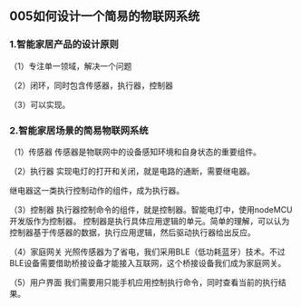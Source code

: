 







## 005如何设计一个简易的物联网系统

### 1.智能家居产品的设计原则
（1）专注单一领域，解决一个问题

（2）闭环，同时包含传感器，执行器，控制器

（3）可以实现。

### 2.智能家居场景的简易物联网系统
（1）传感器
传感器是物联网中的设备感知环境和自身状态的重要组件。

（2）执行器
实现电灯的打开和关闭，就是电路的通断，需要继电器。

继电器这一类执行控制动作的组件，成为执行器。

（3）控制器
执行器控制命令的组件，就是控制器。智能电灯中，使用nodeMCU开发版作为控制器。
控制器是执行具体应用逻辑的单元。简单的理解，可以认为控制器基于传感器的数据，执行应用逻辑，然后驱动执行器给出反应。

（4）家庭网关
光照传感器为了省电，我们采用BLE（低功耗蓝牙）技术。不过BLE设备需要借助桥接设备才能接入互联网，这个桥接设备我们成为家庭网关。

（5）用户界面
我们需要用只能手机应用控制执行命令，同时查看当前的执行结果。

